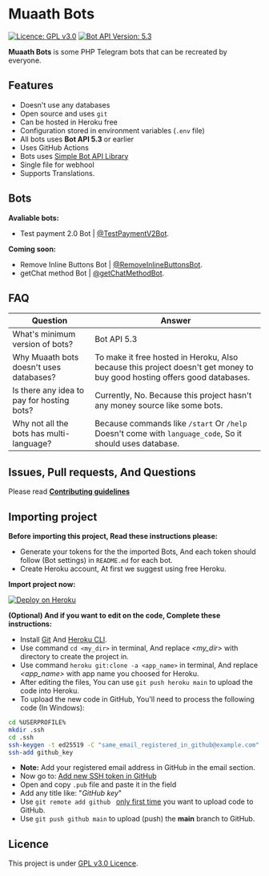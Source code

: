 # Muaath Bots
[![Licence: GPL v3.0](https://img.shields.io/badge/Licence-GPL%20v3.0-dodgerblue)](LICENCE)
[![Bot API Version: 5.3](https://img.shields.io/badge/Bot%20API%20Version-5.3-dodgerblue)](https://core.telegram.org/bots/api#april-26-2021)

**Muaath Bots** is some PHP Telegram bots that can be recreated by everyone.

## Features
- Doesn't use any databases
- Open source and uses `git`
- Can be hosted in Heroku free
- Configuration stored in environment variables (`.env` file)
- All bots uses **Bot API 5.3** or earlier
- Uses GitHub Actions
- Bots uses [Simple Bot API Library](https://github.com/Muaath5/SimpleBotAPI)
- Single file for webhool
- Supports Translations.

## Bots
**Avaliable bots:**  
- Test payment 2.0 Bot | [@TestPaymentV2Bot](https://t.me/TestPaymentV2Bot).

**Coming soon:**
- Remove Inline Buttons Bot | [@RemoveInlineButtonsBot](https://t.me/RemoveInlineButtonsBot).
- getChat method Bot | [@getChatMethodBot](https://t.me/getChatMethodBot).

## FAQ
| Question                                   | Answer                                                                                                                   |
|--------------------------------------------|--------------------------------------------------------------------------------------------------------------------------|
| What's minimum version of bots?            | Bot API 5.3                                                                                                              |
| Why Muaath bots doesn't uses databases?    | To make it free hosted in Heroku, Also because this project doesn't get money to buy good hosting offers good databases. |
| Is there any idea to pay for hosting bots? | Currently, No. Because this project hasn't any money source like some bots.                                              |
| Why not all the bots has multi-language?   | Because commands like `/start` Or `/help` Doesn't come with `language_code`, So it should uses database.                 |

## Issues, Pull requests, And Questions
Please read [**Contributing guidelines**](CONTRIBUTING.md)

## Importing project
**Before importing this project, Read these instructions please:**
- Generate your tokens for the the imported Bots, And each token should follow (Bot settings) in `README.md` for each bot.
- Create Heroku account, At first we suggest using free Heroku.

**Import project now:**

[![Deploy on Heroku](https://www.herokucdn.com/deploy/button.svg)](https://heroku.com/deploy?template=https://github.com/Muaath5/MuaathBots)

**(Optional) And if you want to edit on the code, Complete these instructions:**
- Install [Git](https://git-scm.com/book/en/v2/Getting-Started-Installing-Git) And [Heroku CLI](https://devcenter.heroku.com/articles/heroku-cli).
- Use command `cd <my_dir>` in terminal, And replace _<my_dir>_ with directory to create the project in.
- Use command `heroku git:clone -a <app_name>` in terminal, And replace _<app_name>_ with app name you choosed for Heroku.
- After editing the files, You can use `git push heroku main` to upload the code into Heroku.
- To upload the new code in GitHub, You'll need to process the following code (In Windows):
```sh
cd %USERPROFILE%
mkdir .ssh
cd .ssh
ssh-keygen -t ed25519 -C "same_email_registered_in_github@example.com" -f github_key
ssh-add github_key
```
- **Note:** Add your registered email address in GitHub in the email section.
- Now go to: [Add new SSH token in GitHub](https://github.com/settings/ssh/new)
- Open and copy `.pub` file and paste it in the field
- Add any title like: "*GitHub key*"
- Use `git remote add github ` <u>only first time</u> you want to upload code to GitHub.
- Use `git push github main` to upload (push) the **main** branch to GitHub.


## Licence
This project is under [GPL v3.0 Licence](LICENCE).